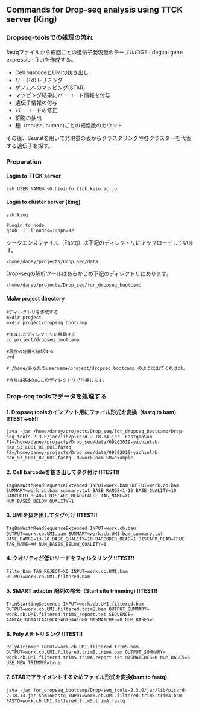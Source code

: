 ## Commands for Drop-seq analysis using TTCK server (King)


### Dropseq-toolsでの処理の流れ

fastqファイルから細胞ごとの遺伝子発現量のテーブル(DGE : degital gene expression file)を作成する。
- Cell barcodeとUMIの抜き出し
- リードのトリミング
- ゲノムへのマッピング(STAR)
- マッピング結果にバーコード情報を付与
- 遺伝子情報の付与
- バーコードの修正
- 細胞の抽出
- 種（mouse, human)ごとの細胞数のカウント


その後、Seuratを用いて発現量の表からクラスタリングや各クラスターを代表する遺伝子を探す。




### Preparation

#### Login to TTCK server

```unix
ssh USER_NAME@cs0.bioinfo.ttck.keio.ac.jp
```

#### Login to cluster server (king)

```unix
ssh king

#Login to node
qsub -I -l nodes=1:ppn=32
```

シークエンスファイル（Fastq）は下記のディレクトリにアップロードしています。
```unix
/home/daney/projects/Drop_seq/data
```

Drop-seqの解析ツールはあらかじめ下記のディレクトリにあります。
```unix
/home/daney/projects/Drop_seq/for_dropseq_bootcamp
```

#### Make project directory
```unix
#ディレクトリを作成する
mkdir project
mkdir project/dropseq_bootcamp

#作成したディレクトリに移動する
cd project/dropseq_bootcamp

#現在の位置を確認する
pwd

# /home/あなたのusername/project/dropseq_bootcamp のように出てくればok。

#今後は基本的にこのディレクトリで作業します。
```







### Drop-seq toolsでデータを処理する

#### 1. Dropseq toolsのインプット用にファイル形式を変換（fastq to bam) !!TEST->ok!!
```unix
java -jar /home/daney/projects/Drop_seq/for_dropseq_bootcamp/Drop-seq_tools-2.3.0/jar/lib/picard-2.18.14.jar  FastqToSam F1=/home/daney/projects/Drop_seq/data/09202019-yachielab-dan_S3_L001_R1_001.fastq  F2=/home/daney/projects/Drop_seq/data/09202019-yachielab-dan_S3_L001_R2_001.fastq  O=work.bam SM=example
```

#### 2. Cell barcodeを抜き出してタグ付け !!TEST!!
```unix
TagBamWithReadSequenceExtended INPUT=work.bam OUTPUT=work.cb.bam SUMMARY=work.cb.bam_summary.txt BASE_RANGE=1-12 BASE_QUALITY=10 BARCODED_READ=1 DISCARD_READ=FALSE TAG_NAME=XC NUM_BASES_BELOW_QUALITY=1
```

#### 3. UMIを抜き出してタグ付け !!TEST!!
```unix
TagBamWithReadSequenceExtended INPUT=work.cb.bam OUTPUT=work.cb.UMI.bam SUMMARY=work.cb.UMI.bam_summary.txt BASE_RANGE=13-20 BASE_QUALITY=10 BARCODED_READ=1 DISCARD_READ=TRUE TAG_NAME=XM NUM_BASES_BELOW_QUALITY=1
```

#### 4. クオリティが低いリードをフィルタリング !!TEST!!
```unix
FilterBam TAG_REJECT=XQ INPUT=work.cb.UMI.bam OUTPUT=work.cb.UMI.filtered.bam
```

#### 5. SMART adapter 配列の除去（Start site trimming) !!TEST!!
```unix
TrimStartingSequence INPUT=work.cb.UMI.filtered.bam OUTPUT=work.cb.UMI.filtered.trimS.bam OUTPUT_SUMMARY= work.cb.UMI.filtered.trimS_report.txt SEQUENCE= AAGCAGTGGTATCAACGCAGAGTGAATGGG MISMATCHES=0 NUM_BASES=5
```


#### 6. Poly Aをトリミング !!TEST!!
```unix
PolyATrimmer INPUT=work.cb.UMI.filtered.trimS.bam OUTPUT=work.cb.UMI.filtered.trimS.trimA.bam OUTPUT_SUMMARY= work.cb.UMI.filtered.trimS.trimA_report.txt MISMATCHES=0 NUM_BASES=6 USE_NEW_TRIMMER=true
```



#### 7. STARでアライメントするためファイル形式を変換(bam to fastq)

```unix
java -jar for_dropseq_bootcamp/Drop-seq_tools-2.3.0/jar/lib/picard-2.18.14.jar SamToFastq INPUT=work.cb.UMI.filtered.trimS.trimA.bam FASTQ=work.cb.UMI.filtered.trimS.trimA.fastq
```


